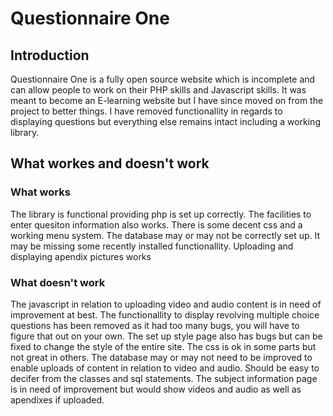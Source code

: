 # Questionnaire One
## Introduction
Questionnaire One is a fully open source website which is incomplete and can allow people to work on their PHP skills and Javascript skills. It was meant to become an E-learning website but I have since moved on from the project to better things. I have removed functionallity in regards to displaying questions but everything else remains intact including a working library.
## What workes and doesn't work
### What works
The library is functional providing php is set up correctly. The facilities to enter quesiton information also works. There is some decent css and a working menu system. The database may or may not be correctly set up. It may be missing some recently installed functionallity. Uploading and displaying apendix pictures works
### What doesn't work
The javascript in relation to uploading video and audio content is in need of improvement at best. The functionallity to display revolving multiple choice questions has been removed as it had too many bugs, you will have to figure that out on your own. The set up style page also has bugs but can be fixed to change the style of the entire site. The css is ok in some parts but not great in others. The database may or may not need to be improved to enable uploads of content in relation to video and audio. Should be easy to decifer from the classes and sql statements. The subject information page is in need of improvement but would show videos and audio as well as apendixes if uploaded.

